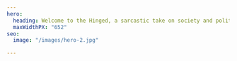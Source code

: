 ```yaml
---
hero:
  heading: Welcome to the Hinged, a sarcastic take on society and politics.
  maxWidthPX: "652"
seo:
  image: "/images/hero-2.jpg"

---
```

